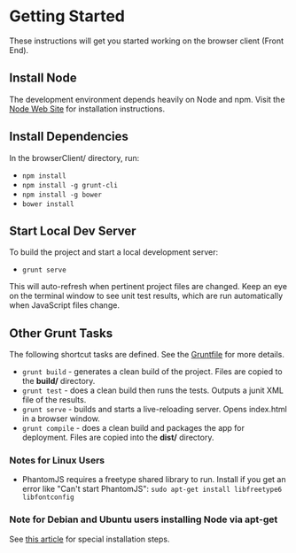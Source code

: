 # Getting Started #

These instructions will get you started working on the browser client (Front End).


## Install Node ##
The development environment depends heavily on Node and npm.
Visit the [Node Web Site](http://nodejs.org/) for installation instructions.


## Install Dependencies ##
In the browserClient/ directory, run:
* `npm install`
* `npm install -g grunt-cli`
* `npm install -g bower`
* `bower install`


## Start Local Dev Server ##
To build the project and start a local development server:
* `grunt serve`

This will auto-refresh when pertinent project files are changed. Keep an eye on the terminal window to see unit test
results, which are run automatically when JavaScript files change.


## Other Grunt Tasks ##
The following shortcut tasks are defined. See the [Gruntfile](../Gruntfile.js) for more details.

* `grunt build` - generates a clean build of the project. Files are copied to the __build/__ directory.
* `grunt test` - does a clean build then runs the tests. Outputs a junit XML file of the results.
* `grunt serve` - builds and starts a live-reloading server. Opens index.html in a browser window.
* `grunt compile` - does a clean build and packages the app for deployment. Files are copied into the __dist/__ directory.


### Notes for Linux Users ###
* PhantomJS requires a freetype shared library to run.
Install if you get an error like "Can't start PhantomJS":
`sudo apt-get install libfreetype6 libfontconfig`


### Note for Debian and Ubuntu users installing Node via apt-get ###
See [this article](https://github.com/joyent/node/wiki/installing-node.js-via-package-manager) for special installation steps.

